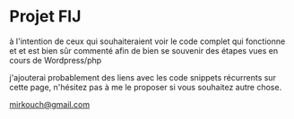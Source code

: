 # Projet FIJ

à l'intention de ceux qui souhaiteraient voir le code complet qui fonctionne et et est bien sûr commenté afin de bien se souvenir des étapes vues en cours de Wordpress/php

j'ajouterai probablement des liens  avec les code snippets récurrents sur cette page, n'hésitez pas à me le proposer si vous souhaitez autre chose.

mirkouch@gmail.com
